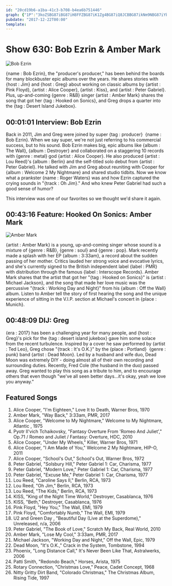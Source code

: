```yaml
---
id: "20cd19b6-a1ba-41c3-b708-b4ea6b751446"
graph: {"1P":"3koZSBG87iBG87iH8FFZBG87iK1Zg4BG87iQ8JCBBG87ikNm9NBG87iYbDRf5Tv7IBG87iBAfiykNm9NMxVmQkNm9NK1Zg4rOCkaBIpoyK1Zg4","204":"","289":"BHm1GqYVo9Uoo0EqYVo938gkrUoo0EO77qNUoo0EBLsPGUoo0E"}
pubdate: "2017-12-22T00:00"
template: 
---
```






# Show 630: Bob Ezrin & Amber Mark

![Bob Ezrin](https://static.soundopinions.org/christmas/bobezrin_web.jpg)

{name : Bob Ezrin}, the "producer's producer," has been behind the boards for many blockbuster epic albums over the years. He shares stories with {host : Jim} and {host : Greg} about working on classic albums by {artist : Pink Floyd}, {artist : Alice Cooper}, {artist : Kiss}, and {artist : Peter Gabriel}. Plus, up-and-coming {genre : R&B} singer {artist : Amber Mark} shares the song that got her {tag : Hooked on Sonics}, and Greg drops a quarter into the {tag : Desert Island Jukebox}.



## 00:01:01 Interview: Bob Ezrin

Back in 2011, Jim and Greg were joined by super {tag : producer}  {name : Bob Ezrin}. When we say super, we're not just referring to his commercial success, but to his sound. Bob Ezrin makes big, epic albums like {album : The Wall}, {album : Destroyer} and collaborated on a staggering 10 records with {genre : metal} god {artist : Alice Cooper}. He also produced {artist : Lou Reed}'s {album : Berlin} and the self-titled solo debut from {artist : Peter Gabriel}. He talked with Jim and Greg about reuniting with Cooper for {album : Welcome 2 My Nightmare} and shared studio tidbits. Now we know what a prankster {name : Roger Waters} was and how Ezrin captured the crying sounds in "{track : Oh Jim}." And who knew Peter Gabriel had such a good sense of humor?

This interview was one of our favorites so we thought we'd share it again.



## 00:43:16 Feature: Hooked On Sonics: Amber Mark

![Amber Mark](https://static.soundopinions.org/assets/630/2040.jpg)

{artist : Amber Mark} is a young, up-and-coming singer whose sound is a mixture of {genre : R&B}, {genre : soul} and {genre : pop}. Mark recently made a splash with her EP {album : 3:33am}, a record about the sudden passing of her mother. Critics lauded her strong voice and evocative lyrics, and she's currently signed to the British independent label {label : PMR} with distribution through the famous {label : Interscope Records}. Amber Mark shares that the artist that got her "{tag : Hooked on Sonics}" is {artist : Michael Jackson}, and the song that made her love music was the percussive "{track : Working Day and Night}" from his {album : Off the Wall} album. Listen to Amber tell the story of first hearing the song and the unique experience of sitting in the V.I.P. section at Michael's concert in {place : Munich}.



## 00:48:09 DIJ: Greg

{era : 2017} has been a challenging year for many people, and {host : Greg}'s pick for the {tag : desert island jukebox} gave him some solace from the recent turbulence. Inspired by a cover he saw performed by {artist : Ted Leo}, Greg chose "{track : It's O.K.}" by the {place : Portland}  {genre : punk} band {artist : Dead Moon}. Led by a husband and wife duo, Dead Moon was extremely DIY - doing almost all of their own recording and surrounding duties. Recently, Fred Cole (the husband in the duo) passed away. Greg wanted to play this song as a tribute to him, and to encourage others that even though "we've all seen better days…it's okay, yeah we love you anyway."



## Featured Songs

1. Alice Cooper, "I'm Eighteen," Love It to Death, Warner Bros, 1970
2. Amber Mark, "Way Back," 3:33am, PMR, 2017
3. Alice Cooper, "Welcome to My Nightmare," Welcome to My Nightmare, Atlantic , 1975
4. Pyotr Il'vich Tchaikovsky, "Fantasy Overture From 'Romeo And Juliet'," Op.71 / Romeo and Juliet / Fantasy: Overture, HDC, 2010
5. Alice Cooper, "Under My Wheels," Killer, Warner Bros, 1971
6. Alice Cooper, "I Am Made of You," Welcome 2 My Nightmare, HIP-O, 2011
7. Alice Cooper, "School's Out," School's Out, Warner Bros, 1972
8. Peter Gabriel, "Solsbury Hill," Peter Gabriel 1: Car, Charisma, 1977
9. Peter Gabriel, "Modern Love," Peter Gabriel 1: Car, Charisma, 1977
10. Peter Gabriel, "Excuse Me," Peter Gabriel 1: Car, Charisma, 1977
11. Lou Reed, "Caroline Says II," Berlin, RCA, 1973
12. Lou Reed, "Oh Jim," Berlin, RCA, 1973
13. Lou Reed, "The Kids," Berlin, RCA, 1973
14. KISS, "King of the Night Time World," Destroyer, Casablanca, 1976
15. KISS, "Beth," Destroyer, Casablanca, 1976
16. Pink Floyd, "Hey You," The Wall, EMI, 1979
17. Pink Floyd, "Comfortably Numb," The Wall, EMI, 1979
18. U2 and Green Day , "Beautiful Day (Live at the Superdome)," Unreleased, n/a, 2006
19. Peter Gabriel, "The Book of Love," Scratch My Back, Real World, 2010
20. Amber Mark, "Lose My Cool," 3:33am, PMR, 2017
21. Michael Jackson, "Working Day and Night," Off the Wall, Epic, 1979
22. Dead Moon, "It's O.K.," Crack in the System, Tombstone, 1994
23. Phoenix, "Long Distance Call," It's Never Been Like That, Astralwerks, 2006
24. Patti Smith, "Redondo Beach," Horses, Arista, 1975
25. Rotary Connection, "Christmas Love," Peace, Cadet Concept, 1968
26. Nitty Gritty Dirt Band, "Colorado Christmas," The Christmas Album, Rising Tide, 1997